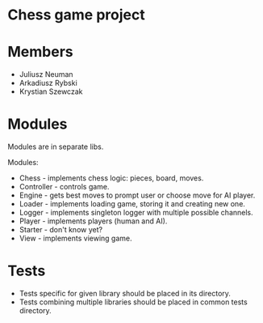 # **Chess game project**

# Members

- Juliusz Neuman
- Arkadiusz Rybski
- Krystian Szewczak

# Modules

Modules are in separate libs.

Modules:

- Chess - implements chess logic: pieces, board, moves.
- Controller - controls game.
- Engine - gets best moves to prompt user or choose move for AI player.
- Loader - implements loading game, storing it and creating new one.
- Logger - implements singleton logger with multiple possible channels.
- Player - implements players (human and AI).
- Starter - don't know yet?
- View - implements viewing game.

# Tests

- Tests specific for given library should be placed in its directory.
- Tests combining multiple libraries should be placed in common tests directory.
